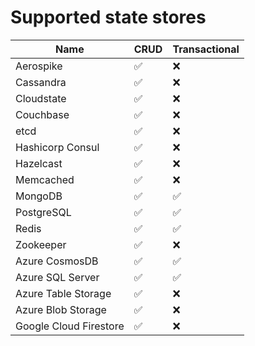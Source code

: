 # Supported state stores

| Name  | CRUD | Transactional 
| ------------- | -------|------ |
| Aerospike  | :white_check_mark:  | :x: |
| Cassandra | :white_check_mark: | :x: |
| Cloudstate | :white_check_mark: | :x: |
| Couchbase  | :white_check_mark:  | :x: |
| etcd | :white_check_mark: | :x: |
| Hashicorp Consul | :white_check_mark: | :x: |
| Hazelcast  | :white_check_mark:  | :x: |
| Memcached | :white_check_mark: | :x: |
| MongoDB | :white_check_mark: | :white_check_mark: |
| PostgreSQL | :white_check_mark:  | :white_check_mark: |
| Redis | :white_check_mark:  | :white_check_mark: |
| Zookeeper | :white_check_mark: | :x: |
| Azure CosmosDB | :white_check_mark: | :white_check_mark: |
| Azure SQL Server  | :white_check_mark:  | :white_check_mark: |
| Azure Table Storage  | :white_check_mark:  | :x: |
| Azure Blob Storage | :white_check_mark: | :x: |
| Google Cloud Firestore | :white_check_mark: | :x: |

